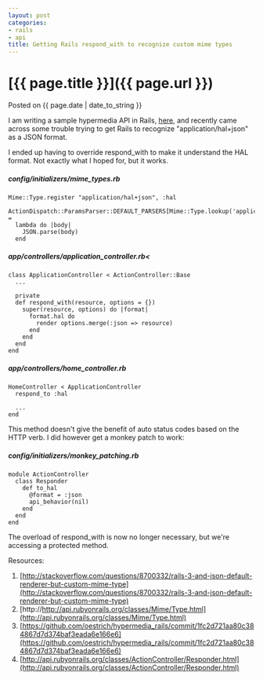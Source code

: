 ```yaml
---
layout: post
categories:
- rails
- api
title: Getting Rails respond_with to recognize custom mime types
---
```


# [{{ page.title }}]({{ page.url }})
<span>Posted on {{ page.date | date_to_string }}</span>

I am writing a sample hypermedia API in Rails, [here](https://github.com/oestrich/hypermedia_rails), and recently came across some trouble trying to get Rails to recognize "application/hal+json" as a JSON format.

I ended up having to override respond_with to make it understand the HAL format. Not exactly what I hoped for, but it works.

##### config/initializers/mime_types.rb
    Mime::Type.register "application/hal+json", :hal

    ActionDispatch::ParamsParser::DEFAULT_PARSERS[Mime::Type.lookup('application/hal+json')] = 
      lambda do |body|
        JSON.parse(body)
      end

##### app/controllers/application_controller.rb<
    class ApplicationController < ActionController::Base
      ...

      private
      def respond_with(resource, options = {})
        super(resource, options) do |format|
          format.hal do
            render options.merge(:json => resource)
          end
        end
      end
    end

##### app/controllers/home_controller.rb
    HomeController < ApplicationController
      respond_to :hal

      ...
    end

This method doesn't give the benefit of auto status codes based on the HTTP verb. I did however get a monkey patch to work:

##### config/initializers/monkey_patching.rb
    module ActionController
      class Responder
        def to_hal
          @format = :json
          api_behavior(nil)
        end
      end
    end

The overload of respond_with is now no longer necessary, but we're accessing a protected method.

Resources:

1.  [http://stackoverflow.com/questions/8700332/rails-3-and-json-default-renderer-but-custom-mime-type](http://stackoverflow.com/questions/8700332/rails-3-and-json-default-renderer-but-custom-mime-type)
1.  [http://http://api.rubyonrails.org/classes/Mime/Type.html](http://api.rubyonrails.org/classes/Mime/Type.html)
1.  [https://github.com/oestrich/hypermedia_rails/commit/1fc2d721aa80c384867d7d374baf3eada6e166e6](https://github.com/oestrich/hypermedia_rails/commit/1fc2d721aa80c384867d7d374baf3eada6e166e6)
1.  [http://api.rubyonrails.org/classes/ActionController/Responder.html](http://api.rubyonrails.org/classes/ActionController/Responder.html)

